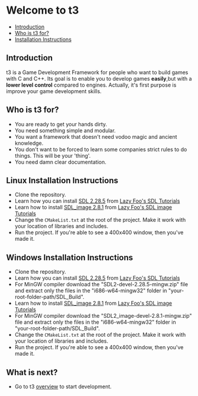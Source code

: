 # Welcome to t3

* [Introduction](#introduction)
* [Who is t3 for?](#who-is-t3-for)
* [Installation Instructions](#installation-instructions)

## Introduction
t3 is a Game Development Framework for people who want to build games with 
C and C++. Its goal is to enable you to develop games **easily**,but with a 
**lower level control** compared to engines. Actually, it's first purpose
is improve your game development skills. 

## Who is t3 for?
* You are ready to get your hands dirty. 
* You need something simple and modular. 
* You want a framework that doesn't need vodoo magic and ancient knowledge.
* You don't want to be forced to learn some companies strict rules to do things. This will be your 'thing'.
* You need damn clear documentation. 

## Linux Installation Instructions
* Clone the repository.
* Learn how you can install [SDL 2.28.5](https://github.com/libsdl-org/SDL/releases/tag/release-2.28.5) from  [Lazy Foo's SDL Tutorials](https://lazyfoo.net/tutorials/SDL/01_hello_SDL/index.php)
* Learn how to install [SDL_image 2.8.1](https://github.com/libsdl-org/SDL_image/releases/tag/release-2.8.1) from [Lazy Foo's SDL image Tutorials](https://lazyfoo.net/tutorials/SDL/06_extension_libraries_and_loading_other_image_formats/index.php)
* Change the `CMakeList.txt` at the root of the project. Make it work with your location of libraries and includes.
* Run the project. If you're able to see a 400x400 window, then you've made it.

## Windows Installation Instructions
* Clone the repository.
* Learn how you can install [SDL 2.28.5](https://github.com/libsdl-org/SDL/releases/tag/release-2.28.5) from  [Lazy Foo's SDL Tutorials](https://lazyfoo.net/tutorials/SDL/01_hello_SDL/index.php)
* For MinGW compiler download the "SDL2-devel-2.28.5-mingw.zip" file and extract only the files in the "i686-w64-mingw32" folder in "your-root-folder-path/SDL_Build".
* Learn how to install [SDL_image 2.8.1](https://github.com/libsdl-org/SDL_image/releases/tag/release-2.8.1) from [Lazy Foo's SDL image Tutorials](https://lazyfoo.net/tutorials/SDL/06_extension_libraries_and_loading_other_image_formats/index.php)
* For MinGW compiler download the "SDL2_image-devel-2.8.1-mingw.zip" file and extract only the files in the "i686-w64-mingw32" folder in "your-root-folder-path/SDL_Build".
* Change the `CMakeList.txt` at the root of the project. Make it work with your location of libraries and includes.
* Run the project. If you're able to see a 400x400 window, then you've made it.

## What is next?
* Go to t3 [overview](overview.md) to start development.
